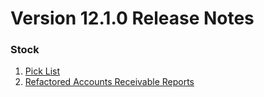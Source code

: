 # Version 12.1.0 Release Notes

### Stock

1. [Pick List](https://nbnextlinks/docs/user/manual/en/stock/pick-list)
2. [Refactored Accounts Receivable Reports](https://nbnextlinks/docs/user/manual/en/accounts/accounting-reports#2-accounting-statements)
